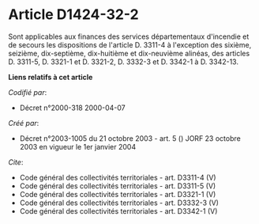 # Article D1424-32-2

Sont applicables aux finances des services départementaux d'incendie et de secours les dispositions de l'article D. 3311-4 à
l'exception des sixième, seizième, dix-septième, dix-huitième et dix-neuvième alinéas, des articles D. 3311-5, D. 3321-1 et
D. 3321-2, D. 3332-3 et D. 3342-1 à D. 3342-13.

**Liens relatifs à cet article**

_Codifié par_:

  - Décret n°2000-318 2000-04-07

_Créé par_:

  - Décret n°2003-1005 du 21 octobre 2003 - art. 5 () JORF 23 octobre 2003 en vigueur le 1er janvier 2004

_Cite_:

  - Code général des collectivités territoriales - art. D3311-4 (V)
  - Code général des collectivités territoriales - art. D3311-5 (V)
  - Code général des collectivités territoriales - art. D3321-1 (V)
  - Code général des collectivités territoriales - art. D3332-3 (V)
  - Code général des collectivités territoriales - art. D3342-1 (V)
